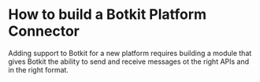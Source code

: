 # How to build a Botkit Platform Connector

Adding support to Botkit for a new platform requires building a module that gives Botkit the ability to send and receive messages ot the right APIs and in the right format.

